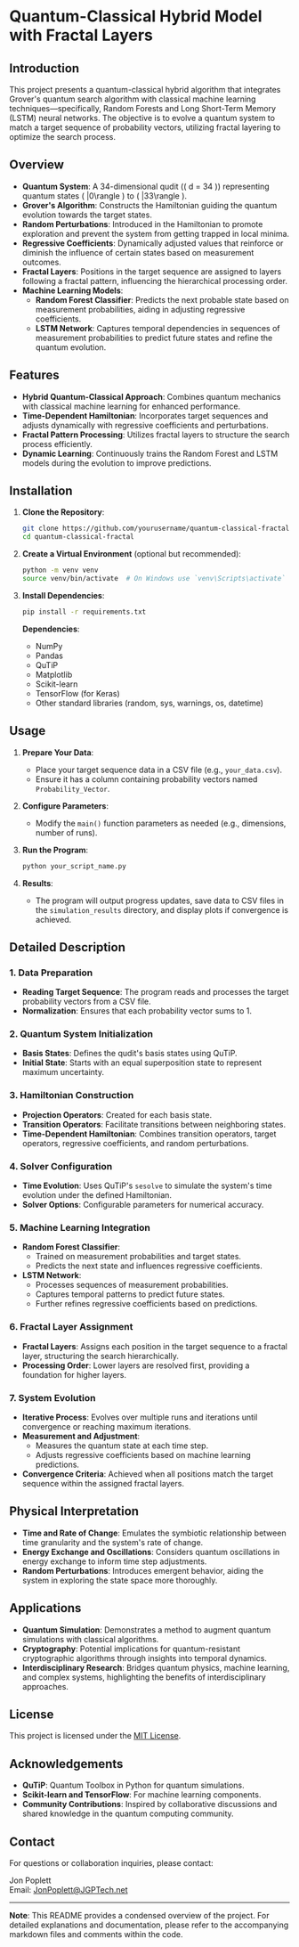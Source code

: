 # Quantum-Classical Hybrid Model with Fractal Layers

## Introduction

This project presents a quantum-classical hybrid algorithm that integrates Grover's quantum search algorithm with classical machine learning techniques—specifically, Random Forests and Long Short-Term Memory (LSTM) neural networks. The objective is to evolve a quantum system to match a target sequence of probability vectors, utilizing fractal layering to optimize the search process.

## Overview

- **Quantum System**: A 34-dimensional qudit (\( d = 34 \)) representing quantum states \( |0\rangle \) to \( |33\rangle \).
- **Grover's Algorithm**: Constructs the Hamiltonian guiding the quantum evolution towards the target states.
- **Random Perturbations**: Introduced in the Hamiltonian to promote exploration and prevent the system from getting trapped in local minima.
- **Regressive Coefficients**: Dynamically adjusted values that reinforce or diminish the influence of certain states based on measurement outcomes.
- **Fractal Layers**: Positions in the target sequence are assigned to layers following a fractal pattern, influencing the hierarchical processing order.
- **Machine Learning Models**:
  - **Random Forest Classifier**: Predicts the next probable state based on measurement probabilities, aiding in adjusting regressive coefficients.
  - **LSTM Network**: Captures temporal dependencies in sequences of measurement probabilities to predict future states and refine the quantum evolution.

## Features

- **Hybrid Quantum-Classical Approach**: Combines quantum mechanics with classical machine learning for enhanced performance.
- **Time-Dependent Hamiltonian**: Incorporates target sequences and adjusts dynamically with regressive coefficients and perturbations.
- **Fractal Pattern Processing**: Utilizes fractal layers to structure the search process efficiently.
- **Dynamic Learning**: Continuously trains the Random Forest and LSTM models during the evolution to improve predictions.

## Installation

1. **Clone the Repository**:

   ```bash
   git clone https://github.com/yourusername/quantum-classical-fractal.git
   cd quantum-classical-fractal
   ```

2. **Create a Virtual Environment** (optional but recommended):

   ```bash
   python -m venv venv
   source venv/bin/activate  # On Windows use `venv\Scripts\activate`
   ```

3. **Install Dependencies**:

   ```bash
   pip install -r requirements.txt
   ```

   **Dependencies**:

   - NumPy
   - Pandas
   - QuTiP
   - Matplotlib
   - Scikit-learn
   - TensorFlow (for Keras)
   - Other standard libraries (random, sys, warnings, os, datetime)

## Usage

1. **Prepare Your Data**:

   - Place your target sequence data in a CSV file (e.g., `your_data.csv`).
   - Ensure it has a column containing probability vectors named `Probability_Vector`.

2. **Configure Parameters**:

   - Modify the `main()` function parameters as needed (e.g., dimensions, number of runs).

3. **Run the Program**:

   ```bash
   python your_script_name.py
   ```

4. **Results**:

   - The program will output progress updates, save data to CSV files in the `simulation_results` directory, and display plots if convergence is achieved.

## Detailed Description

### 1. Data Preparation

- **Reading Target Sequence**: The program reads and processes the target probability vectors from a CSV file.
- **Normalization**: Ensures that each probability vector sums to 1.

### 2. Quantum System Initialization

- **Basis States**: Defines the qudit's basis states using QuTiP.
- **Initial State**: Starts with an equal superposition state to represent maximum uncertainty.

### 3. Hamiltonian Construction

- **Projection Operators**: Created for each basis state.
- **Transition Operators**: Facilitate transitions between neighboring states.
- **Time-Dependent Hamiltonian**: Combines transition operators, target operators, regressive coefficients, and random perturbations.

### 4. Solver Configuration

- **Time Evolution**: Uses QuTiP's `sesolve` to simulate the system's time evolution under the defined Hamiltonian.
- **Solver Options**: Configurable parameters for numerical accuracy.

### 5. Machine Learning Integration

- **Random Forest Classifier**:
  - Trained on measurement probabilities and target states.
  - Predicts the next state and influences regressive coefficients.
- **LSTM Network**:
  - Processes sequences of measurement probabilities.
  - Captures temporal patterns to predict future states.
  - Further refines regressive coefficients based on predictions.

### 6. Fractal Layer Assignment

- **Fractal Layers**: Assigns each position in the target sequence to a fractal layer, structuring the search hierarchically.
- **Processing Order**: Lower layers are resolved first, providing a foundation for higher layers.

### 7. System Evolution

- **Iterative Process**: Evolves over multiple runs and iterations until convergence or reaching maximum iterations.
- **Measurement and Adjustment**:
  - Measures the quantum state at each time step.
  - Adjusts regressive coefficients based on machine learning predictions.
- **Convergence Criteria**: Achieved when all positions match the target sequence within the assigned fractal layers.

## Physical Interpretation

- **Time and Rate of Change**: Emulates the symbiotic relationship between time granularity and the system's rate of change.
- **Energy Exchange and Oscillations**: Considers quantum oscillations in energy exchange to inform time step adjustments.
- **Random Perturbations**: Introduces emergent behavior, aiding the system in exploring the state space more thoroughly.

## Applications

- **Quantum Simulation**: Demonstrates a method to augment quantum simulations with classical algorithms.
- **Cryptography**: Potential implications for quantum-resistant cryptographic algorithms through insights into temporal dynamics.
- **Interdisciplinary Research**: Bridges quantum physics, machine learning, and complex systems, highlighting the benefits of interdisciplinary approaches.

## License

This project is licensed under the [MIT License](LICENSE).

## Acknowledgements

- **QuTiP**: Quantum Toolbox in Python for quantum simulations.
- **Scikit-learn and TensorFlow**: For machine learning components.
- **Community Contributions**: Inspired by collaborative discussions and shared knowledge in the quantum computing community.

## Contact

For questions or collaboration inquiries, please contact:

Jon Poplett  
Email: [JonPoplett@JGPTech.net](mailto:JonPoplett@JGPTech.net)

---

**Note**: This README provides a condensed overview of the project. For detailed explanations and documentation, please refer to the accompanying markdown files and comments within the code.
